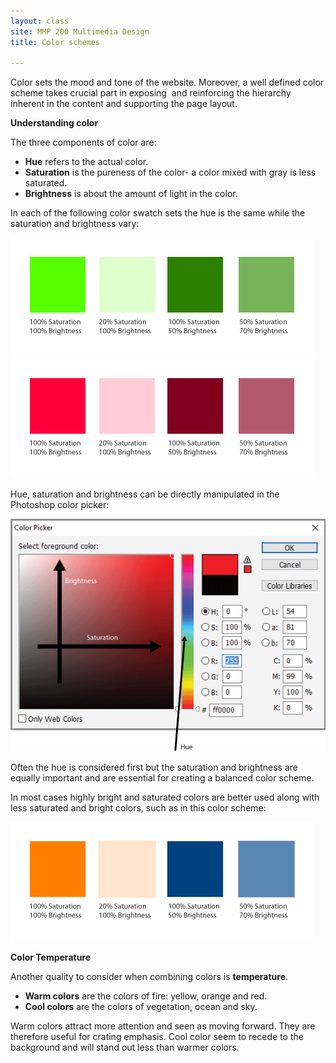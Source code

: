 ```yaml
---
layout: class
site: MMP 200 Multimedia Design
title: Color schemes

---
```

Color sets the mood and tone of the website. Moreover, a well defined color scheme takes crucial part in exposing  and reinforcing the hierarchy inherent in the content and supporting the page layout.

**Understanding color**

The three components of color are:
- **Hue** refers to the actual color.
- **Saturation** is the pureness of the color- a color mixed with gray is less saturated. 
- **Brightness** is about the amount of light in the color.

In each of the following color swatch sets the hue is the same while the saturation and brightness vary:

![saturation](saturation.gif)
![saturation](saturation2.gif)

Hue, saturation and brightness can be directly manipulated in the Photoshop color picker:

![color picker](color-picker.gif)

Often the hue is considered first but the saturation and brightness are equally important and are essential for creating a balanced color scheme.

In most cases highly bright and saturated colors are better used along with less saturated and bright colors, such as in this color scheme:

![color scheme](color-scheme.gif)

**Color Temperature**

Another quality to consider when combining colors is **temperature**. 
- **Warm colors** are the colors of fire: yellow, orange and red. 
- **Cool colors** are the colors of vegetation, ocean and sky. 

Warm colors attract more attention and seen as moving forward. They are therefore useful for crating emphasis. Cool color seem to recede to the background and will stand out less than warmer colors.
